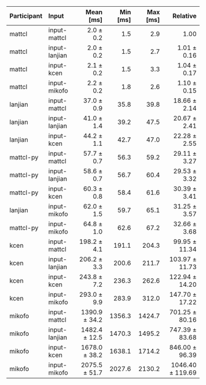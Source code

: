 | Participant | Input | Mean [ms] | Min [ms] | Max [ms] | Relative |
|:---|:---|---:|---:|---:|---:|
| mattcl | input-mattcl | 2.0 ± 0.2 | 1.5 | 2.9 | 1.00 |
| mattcl | input-lanjian | 2.0 ± 0.2 | 1.5 | 2.7 | 1.01 ± 0.16 |
| mattcl | input-kcen | 2.1 ± 0.2 | 1.5 | 3.3 | 1.04 ± 0.17 |
| mattcl | input-mikofo | 2.2 ± 0.2 | 1.8 | 2.6 | 1.10 ± 0.15 |
| lanjian | input-mattcl | 37.0 ± 0.9 | 35.8 | 39.8 | 18.66 ± 2.14 |
| lanjian | input-lanjian | 41.0 ± 1.4 | 39.2 | 47.5 | 20.67 ± 2.41 |
| lanjian | input-kcen | 44.2 ± 1.1 | 42.7 | 47.0 | 22.28 ± 2.55 |
| mattcl-py | input-mattcl | 57.7 ± 0.7 | 56.3 | 59.2 | 29.11 ± 3.27 |
| mattcl-py | input-lanjian | 58.6 ± 0.7 | 56.7 | 60.4 | 29.53 ± 3.32 |
| mattcl-py | input-kcen | 60.3 ± 0.8 | 58.4 | 61.6 | 30.39 ± 3.41 |
| lanjian | input-mikofo | 62.0 ± 1.5 | 59.7 | 65.1 | 31.25 ± 3.57 |
| mattcl-py | input-mikofo | 64.8 ± 1.0 | 62.6 | 67.2 | 32.66 ± 3.68 |
| kcen | input-mattcl | 198.2 ± 4.1 | 191.1 | 204.3 | 99.95 ± 11.34 |
| kcen | input-lanjian | 206.2 ± 3.3 | 200.6 | 211.7 | 103.97 ± 11.73 |
| kcen | input-kcen | 243.8 ± 7.2 | 236.3 | 262.6 | 122.94 ± 14.20 |
| kcen | input-mikofo | 293.0 ± 9.9 | 283.9 | 312.0 | 147.70 ± 17.22 |
| mikofo | input-mattcl | 1390.9 ± 34.2 | 1356.3 | 1424.7 | 701.25 ± 80.16 |
| mikofo | input-lanjian | 1482.4 ± 12.5 | 1470.3 | 1495.2 | 747.39 ± 83.68 |
| mikofo | input-kcen | 1678.0 ± 38.2 | 1638.1 | 1714.2 | 846.00 ± 96.39 |
| mikofo | input-mikofo | 2075.5 ± 51.7 | 2027.6 | 2130.2 | 1046.40 ± 119.69 |
